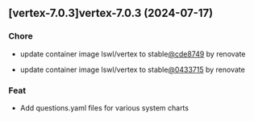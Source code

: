 

## [vertex-7.0.3]vertex-7.0.3 (2024-07-17)

### Chore



- update container image lswl/vertex to stable[@cde8749](https://github.com/cde8749) by renovate

- update container image lswl/vertex to stable[@0433715](https://github.com/0433715) by renovate

### Feat



- Add questions.yaml files for various system charts